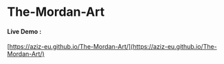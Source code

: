 # The-Mordan-Art

#### Live Demo : 
[https://aziz-eu.github.io/The-Mordan-Art/](https://aziz-eu.github.io/The-Mordan-Art/)